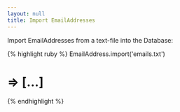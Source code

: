 ```yaml
---
layout: null
title: Import EmailAddresses
---
```


Import EmailAddresses from a text-file into the Database:

{% highlight ruby %}
EmailAddress.import('emails.txt')
# => [...]
{% endhighlight %}

